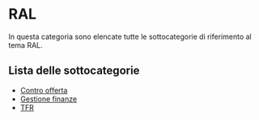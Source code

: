 # RAL
In questa categoria sono elencate tutte le sottocategorie di riferimento al tema RAL.  

## Lista delle sottocategorie
- [Contro offerta](./contro-offerta.md)
- [Gestione finanze](./finanze.md)
- [TFR](./tfr.md)

